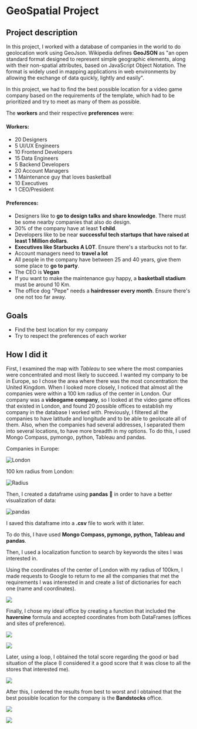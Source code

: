 # GeoSpatial Project

## Project description

In this project, I worked with a database of companies in the world to do geolocation work using GeoJson. Wikipedia defines **GeoJSON** as "an open standard format designed to represent simple geographic elements, along with their non-spatial attributes, based on JavaScript Object Notation. The format is widely used in mapping applications in web environments by allowing the exchange of data quickly, lightly and easily".

In this project, we had to find the best possible location for a video game company based on the requirements of the template, which had to be prioritized and try to meet as many of them as possible.

The **workers** and their respective **preferences** were:

#### Workers:

- 20 Designers
- 5 UI/UX Engineers
- 10 Frontend Developers
- 15 Data Engineers
- 5 Backend Developers
- 20 Account Managers
- 1 Maintenance guy that loves basketball
- 10 Executives
- 1 CEO/President

#### Preferences:

- Designers like to **go to design talks and share knowledge**. There must be some nearby companies that also do design.
- 30% of the company have at least **1 child**.
- Developers like to be near **successful tech startups that have raised at least 1 Million dollars**.
- **Executives like Starbucks A LOT**. Ensure there's a starbucks not to far.
- Account managers need to **travel a lot**
- All people in the company have between 25 and 40 years, give them some place to **go to party**.
- The CEO is **Vegan**
- If you want to make the maintenance guy happy, a **basketball stadium** must be around 10 Km.
- The office dog "Pepe" needs a **hairdresser every month**. Ensure there's one not too far away.

## Goals

- Find the best location for my company
- Try to respect the preferences of each worker

## How I did it

First, I examined the map with *Tableau* to see where the most companies were concentrated and most likely to succeed. I wanted my company to be in Europe, so I chose the area where there was the most concentration: the United Kingdom. When I looked more closely, I noticed that almost all the companies were within a 100 km radius of the center in London. Our company was a **videogame company**, so I looked at the video game offices that existed in London, and found 20 possible offices to establish my company in the database I worked with.
Previously, I filtered all the companies to have latitude and longitude and to be able to geolocate all of them. Also, when the companies had several addresses, I separated them into several locations, to have more breadth in my options.
To do this, I used Mongo Compass, pymongo, python, Tableau and pandas.

Companies in Europe:




![London](images/europecompanies.png)


100 km radius from London:



![Radius](images/londonradius.png)


Then, I created a dataframe using **pandas** 🐼 in order to have a better visualization of data:


![pandas](images/pandas.jpg)



I saved this dataframe into a **.csv** file to work with it later.

To do this, I have used **Mongo Compass, pymongo, python, Tableau and pandas**.

Then, I used a localization function to search by keywords the sites I was interested in.

Using the coordinates of the center of London with my radius of 100km, I made requests to Google to return to me all the companies that met the requirements I was interested in and create a list of dictionaries for each one (name and coordinates).



![](images/df.png)


Finally, I chose my ideal office by creating a function that included the **haversine** formula and accepted coordinates from both DataFrames (offices and sites of preference).


![](images/df2.png)




![](images/haversine.png)



Later, using a loop, I obtained the total score regarding the good or bad situation of the place (I considered it a good score that it was close to all the stores that interested me).




![](images/score.png)



After this, I ordered the results from best to worst and I obtained that the best possible location for the company is the **Bandstocks** office.


![](images/sorted.png)



![](images/band.png)















